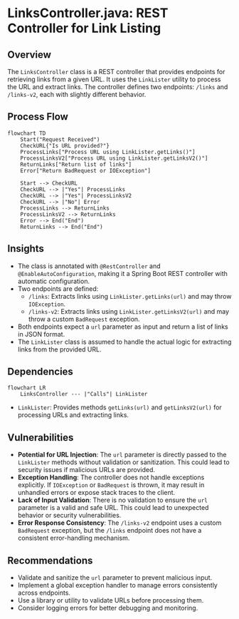 # LinksController.java: REST Controller for Link Listing

## Overview
The `LinksController` class is a REST controller that provides endpoints for retrieving links from a given URL. It uses the `LinkLister` utility to process the URL and extract links. The controller defines two endpoints: `/links` and `/links-v2`, each with slightly different behavior.

## Process Flow
```mermaid
flowchart TD
    Start("Request Received")
    CheckURL{"Is URL provided?"}
    ProcessLinks["Process URL using LinkLister.getLinks()"]
    ProcessLinksV2["Process URL using LinkLister.getLinksV2()"]
    ReturnLinks["Return list of links"]
    Error["Return BadRequest or IOException"]

    Start --> CheckURL
    CheckURL --> |"Yes"| ProcessLinks
    CheckURL --> |"Yes"| ProcessLinksV2
    CheckURL --> |"No"| Error
    ProcessLinks --> ReturnLinks
    ProcessLinksV2 --> ReturnLinks
    Error --> End("End")
    ReturnLinks --> End("End")
```

## Insights
- The class is annotated with `@RestController` and `@EnableAutoConfiguration`, making it a Spring Boot REST controller with automatic configuration.
- Two endpoints are defined:
  - `/links`: Extracts links using `LinkLister.getLinks(url)` and may throw `IOException`.
  - `/links-v2`: Extracts links using `LinkLister.getLinksV2(url)` and may throw a custom `BadRequest` exception.
- Both endpoints expect a `url` parameter as input and return a list of links in JSON format.
- The `LinkLister` class is assumed to handle the actual logic for extracting links from the provided URL.

## Dependencies
```mermaid
flowchart LR
    LinksController --- |"Calls"| LinkLister
```

- `LinkLister`: Provides methods `getLinks(url)` and `getLinksV2(url)` for processing URLs and extracting links.

## Vulnerabilities
- **Potential for URL Injection**: The `url` parameter is directly passed to the `LinkLister` methods without validation or sanitization. This could lead to security issues if malicious URLs are provided.
- **Exception Handling**: The controller does not handle exceptions explicitly. If `IOException` or `BadRequest` is thrown, it may result in unhandled errors or expose stack traces to the client.
- **Lack of Input Validation**: There is no validation to ensure the `url` parameter is a valid and safe URL. This could lead to unexpected behavior or security vulnerabilities.
- **Error Response Consistency**: The `/links-v2` endpoint uses a custom `BadRequest` exception, but the `/links` endpoint does not have a consistent error-handling mechanism.

## Recommendations
- Validate and sanitize the `url` parameter to prevent malicious input.
- Implement a global exception handler to manage errors consistently across endpoints.
- Use a library or utility to validate URLs before processing them.
- Consider logging errors for better debugging and monitoring.
